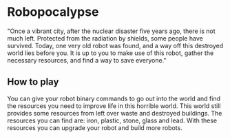 # Robopocalypse
"Once a vibrant city, after the nuclear disaster five years ago, there is not much left. Protected from the radiation by shields, some people have survived. 
Today, one very old robot was found, and a way off this destroyed world lies before you. It is up to you to make use of this robot, gather the necessary resources, and find a way to save everyone."

## How to play
You can give your robot binary commands to go out into the world and find the resources you need to improve life in this horrible world. This world still provides some resources from left over waste and destroyed buildings. 
The resources you can find are: iron, plastic, stone, glass and lead. With these resources you can upgrade your robot and build more robots.
